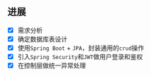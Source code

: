 ## 进展
 - [x] 需求分析
 - [x] 确定数据库表设计
 - [x] 使用`Spring Boot` + `JPA`，封装通用的`crud`操作
 - [x] 引入`Spring Security`和`JWT`做用户登录和鉴权
 - [x] 在控制层做统一异常处理 
<!--stackedit_data:
eyJoaXN0b3J5IjpbMTIwMDk1MzQwNF19
-->